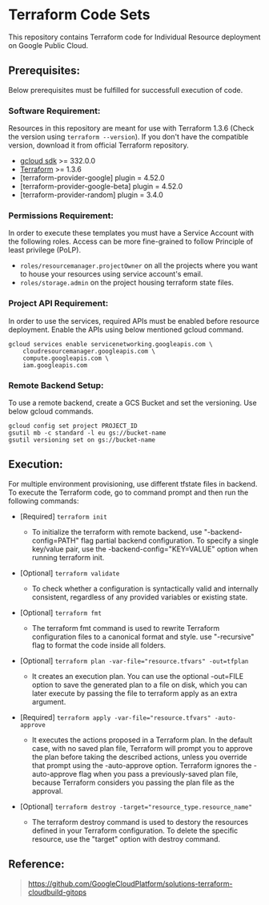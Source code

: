 # Terraform Code Sets
This repository contains Terraform code for Individual Resource deployment on Google Public Cloud.

## Prerequisites:
Below prerequisites must be fulfilled for successfull execution of code.

### Software Requirement:
Resources in this repository are meant for use with Terraform 1.3.6 (Check the version using `terraform --version`). If you don't have the compatible version, download it from official Terraform repository.

-   [gcloud sdk](https://cloud.google.com/sdk/install) >= 332.0.0
-   [Terraform](https://www.terraform.io/downloads.html) >= 1.3.6
-   [terraform-provider-google] plugin = 4.52.0
-   [terraform-provider-google-beta] plugin = 4.52.0
-   [terraform-provider-random] plugin = 3.4.0

### Permissions Requirement:
In order to execute these templates you must have a Service Account with the following roles. Access can be more fine-grained to follow Principle of least privilege (PoLP).

- `roles/resourcemanager.projectOwner` on all the projects where you want to house your resources using service account's email.
- `roles/storage.admin` on the project housing terraform state files.

### Project API Requirement:
In order to use the services, required APIs must be enabled before resource deployment. Enable the APIs using below mentioned gcloud command.

	gcloud services enable servicenetworking.googleapis.com \
	    cloudresourcemanager.googleapis.com \
	    compute.googleapis.com \
	    iam.googleapis.com

### Remote Backend Setup:
To use a remote backend, create a GCS Bucket and set the versioning. Use below gcloud commands.

    gcloud config set project PROJECT_ID
	gsutil mb -c standard -l eu gs://bucket-name
	gsutil versioning set on gs://bucket-name

## Execution:
For multiple environment provisioning, use different tfstate files in backend. To execute the Terraform code, go to command prompt and then run the following commands:

-   [Required] `terraform init`
    -   To initialize the terraform with remote backend, use "-backend-config=PATH" flag partial backend configuration. To specify a single key/value pair, use the -backend-config="KEY=VALUE" option when running terraform init.

-   [Optional] `terraform validate`
    -   To check whether a configuration is syntactically valid and internally consistent, regardless of any provided variables or existing state.

-   [Optional] `terraform fmt`
    -   The terraform fmt command is used to rewrite Terraform configuration files to a canonical format and style. use "-recursive" flag to format the code inside all folders.

-   [Optional] `terraform plan -var-file="resource.tfvars" -out=tfplan`
    -   It creates an execution plan. You can use the optional -out=FILE option to save the generated plan to a file on disk, which you can later execute by passing the file to terraform apply as an extra argument.

-   [Required] `terraform apply -var-file="resource.tfvars" -auto-approve`
    -   It executes the actions proposed in a Terraform plan. In the default case, with no saved plan file, Terraform will prompt you to approve the plan before taking the described actions, unless you override that prompt using the -auto-approve option. Terraform ignores the -auto-approve flag when you pass a previously-saved plan file, because Terraform considers you passing the plan file as the approval.

-   [Optional] `terraform destroy -target="resource_type.resource_name"`
    -   The terraform destroy command is used to destory the resources defined in your Terraform configuration. To delete the specific resource, use the "target" option with destroy command.

## Reference: 
> https://github.com/GoogleCloudPlatform/solutions-terraform-cloudbuild-gitops